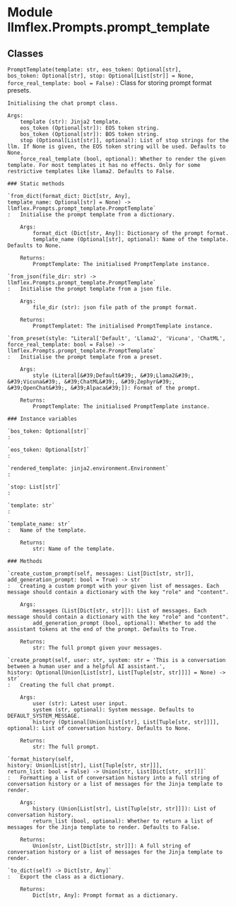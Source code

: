 Module llmflex.Prompts.prompt_template
======================================

Classes
-------

`PromptTemplate(template: str, eos_token: Optional[str], bos_token: Optional[str], stop: Optional[List[str]] = None, force_real_template: bool = False)`
:   Class for storing prompt format presets.
        
    
    Initialising the chat prompt class.
    
    Args:
        template (str): Jinja2 template.
        eos_token (Optional[str]): EOS token string.
        bos_token (Optional[str]): BOS token string.
        stop (Optional[List[str]], optional): List of stop strings for the llm. If None is given, the EOS token string will be used. Defaults to None.
        force_real_template (bool, optional): Whether to render the given template. For most templates it has no effects. Only for some restrictive templates like llama2. Defaults to False.

    ### Static methods

    `from_dict(format_dict: Dict[str, Any], template_name: Optional[str] = None) ‑> llmflex.Prompts.prompt_template.PromptTemplate`
    :   Initialise the prompt template from a dictionary.
        
        Args:
            format_dict (Dict[str, Any]): Dictionary of the prompt format.
            template_name (Optional[str], optional): Name of the template. Defaults to None.
        
        Returns:
            PromptTemplate: The initialised PromptTemplate instance.

    `from_json(file_dir: str) ‑> llmflex.Prompts.prompt_template.PromptTemplate`
    :   Initialise the prompt template from a json file.
        
        Args:
            file_dir (str): json file path of the prompt format.
        
        Returns:
            PromptTemplatet: The initialised PromptTemplate instance.

    `from_preset(style: "Literal['Default', 'Llama2', 'Vicuna', 'ChatML', 'Zephyr', 'OpenChat', 'Alpaca']", force_real_template: bool = False) ‑> llmflex.Prompts.prompt_template.PromptTemplate`
    :   Initialise the prompt template from a preset.
        
        Args:
            style (Literal[&#39;Default&#39;, &#39;Llama2&#39;, &#39;Vicuna&#39;, &#39;ChatML&#39;, &#39;Zephyr&#39;, &#39;OpenChat&#39;, &#39;Alpaca&#39;]): Format of the prompt.
        
        Returns:
            PromptTemplate: The initialised PromptTemplate instance.

    ### Instance variables

    `bos_token: Optional[str]`
    :

    `eos_token: Optional[str]`
    :

    `rendered_template: jinja2.environment.Environment`
    :

    `stop: List[str]`
    :

    `template: str`
    :

    `template_name: str`
    :   Name of the template.
        
        Returns:
            str: Name of the template.

    ### Methods

    `create_custom_prompt(self, messages: List[Dict[str, str]], add_generation_prompt: bool = True) ‑> str`
    :   Creating a custom prompt with your given list of messages. Each message should contain a dictionary with the key "role" and "content".
        
        Args:
            messages (List[Dict[str, str]]): List of messages. Each message should contain a dictionary with the key "role" and "content".
            add_generation_prompt (bool, optional): Whether to add the assistant tokens at the end of the prompt. Defaults to True.
        
        Returns:
            str: The full prompt given your messages.

    `create_prompt(self, user: str, system: str = 'This is a conversation between a human user and a helpful AI assistant.', history: Optional[Union[List[str], List[Tuple[str, str]]]] = None) ‑> str`
    :   Creating the full chat prompt.
        
        Args:
            user (str): Latest user input.
            system (str, optional): System message. Defaults to DEFAULT_SYSTEM_MESSAGE.
            history (Optional[Union[List[str], List[Tuple[str, str]]]], optional): List of conversation history. Defaults to None.
        
        Returns:
            str: The full prompt.

    `format_history(self, history: Union[List[str], List[Tuple[str, str]]], return_list: bool = False) ‑> Union[str, List[Dict[str, str]]]`
    :   Formatting a list of conversation history into a full string of conversation history or a list of messages for the Jinja template to render.
        
        Args:
            history (Union[List[str], List[Tuple[str, str]]]): List of conversation history. 
            return_list (bool, optional): Whether to return a list of messages for the Jinja template to render. Defaults to False.
        
        Returns:
            Union[str, List[Dict[str, str]]]: A full string of conversation history or a list of messages for the Jinja template to render.

    `to_dict(self) ‑> Dict[str, Any]`
    :   Export the class as a dictionary.
        
        Returns:
            Dict[str, Any]: Prompt format as a dictionary.